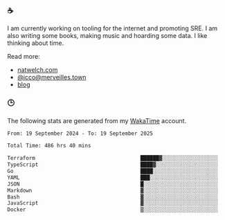 ### ☕

I am currently working on tooling for the internet and promoting SRE. I am also writing some books, making music and hoarding some data. I like thinking about time.

Read more:

 - [natwelch.com](https://natwelch.com)
 - [@icco@merveilles.town](https://merveilles.town/@icco)
 - [blog](https://writing.natwelch.com)

### 🕒

The following stats are generated from my [WakaTime](https://wakatime.com/@icco) account.

<!--START_SECTION:waka-->

```txt
From: 19 September 2024 - To: 19 September 2025

Total Time: 486 hrs 40 mins

Terraform                                  ██████▓░░░░░░░░░░░░░░░░░░   27.22 %
TypeScript                                 ████▓░░░░░░░░░░░░░░░░░░░░   19.19 %
Go                                         ████░░░░░░░░░░░░░░░░░░░░░   16.14 %
YAML                                       ███░░░░░░░░░░░░░░░░░░░░░░   11.59 %
JSON                                       █░░░░░░░░░░░░░░░░░░░░░░░░   04.16 %
Markdown                                   ▓░░░░░░░░░░░░░░░░░░░░░░░░   02.98 %
Bash                                       ▓░░░░░░░░░░░░░░░░░░░░░░░░   02.87 %
JavaScript                                 ▓░░░░░░░░░░░░░░░░░░░░░░░░   02.04 %
Docker                                     ▒░░░░░░░░░░░░░░░░░░░░░░░░   01.73 %
```

<!--END_SECTION:waka-->
